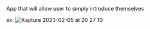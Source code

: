 App that will allow user to simply introduce themselves 

ex: ![Kapture 2023-02-05 at 20 27 10](https://user-images.githubusercontent.com/111587247/216883750-6651aef7-5154-4851-bf6b-be00e1340a32.gif)
